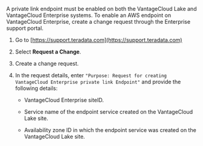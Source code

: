 
A private link endpoint must be enabled on both the VantageCloud Lake and VantageCloud Enterprise systems. To enable an AWS endpoint on VantageCloud Enterprise, create a change request through the Enterprise support portal.

1.  Go to [https://support.teradata.com](https://support.teradata.com)

1.  Select **Request a Change**.

1.  Create a change request.

1.  In the request details, enter `"Purpose: Request for creating VantageCloud Enterprise private link Endpoint"` and provide the following details:

    -   VantageCloud Enterprise siteID.

    -   Service name of the endpoint service created on the VantageCloud Lake site.

    -   Availability zone ID in which the endpoint service was created on the VantageCloud Lake site.



